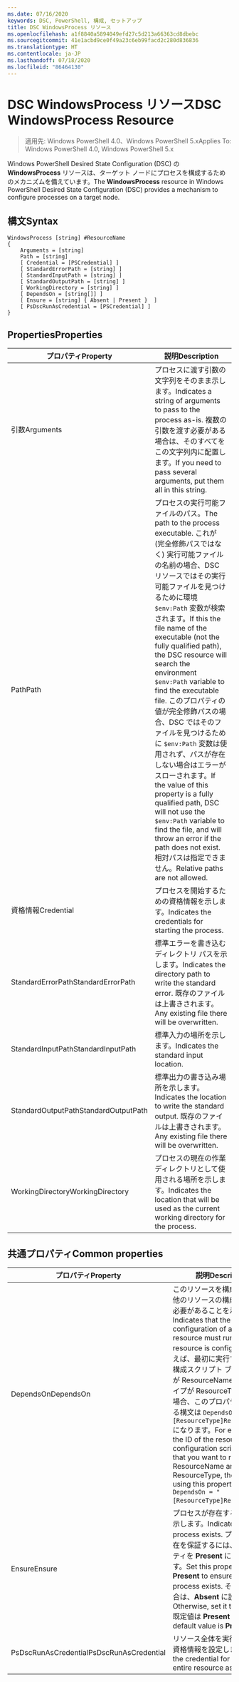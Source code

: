 ```yaml
---
ms.date: 07/16/2020
keywords: DSC, PowerShell, 構成, セットアップ
title: DSC WindowsProcess リソース
ms.openlocfilehash: a1f8840a5894049efd27c5d213a66363cd8dbebc
ms.sourcegitcommit: 41e1acbd9ce0f49a23c6eb99facd2c280d836836
ms.translationtype: HT
ms.contentlocale: ja-JP
ms.lasthandoff: 07/18/2020
ms.locfileid: "86464130"
---
```

# <a name="dsc-windowsprocess-resource"></a><span data-ttu-id="bcd82-103">DSC WindowsProcess リソース</span><span class="sxs-lookup"><span data-stu-id="bcd82-103">DSC WindowsProcess Resource</span></span>

> <span data-ttu-id="bcd82-104">適用先: Windows PowerShell 4.0、Windows PowerShell 5.x</span><span class="sxs-lookup"><span data-stu-id="bcd82-104">Applies To: Windows PowerShell 4.0, Windows PowerShell 5.x</span></span>

<span data-ttu-id="bcd82-105">Windows PowerShell Desired State Configuration (DSC) の **WindowsProcess** リソースは、ターゲット ノードにプロセスを構成するためのメカニズムを備えています。</span><span class="sxs-lookup"><span data-stu-id="bcd82-105">The **WindowsProcess** resource in Windows PowerShell Desired State Configuration (DSC) provides a mechanism to configure processes on a target node.</span></span>

## <a name="syntax"></a><span data-ttu-id="bcd82-106">構文</span><span class="sxs-lookup"><span data-stu-id="bcd82-106">Syntax</span></span>

```Syntax
WindowsProcess [string] #ResourceName
{
    Arguments = [string]
    Path = [string]
    [ Credential = [PSCredential] ]
    [ StandardErrorPath = [string] ]
    [ StandardInputPath = [string] ]
    [ StandardOutputPath = [string] ]
    [ WorkingDirectory = [string] ]
    [ DependsOn = [string[]] ]
    [ Ensure = [string] { Absent | Present }  ]
    [ PsDscRunAsCredential = [PSCredential] ]
}
```

## <a name="properties"></a><span data-ttu-id="bcd82-107">Properties</span><span class="sxs-lookup"><span data-stu-id="bcd82-107">Properties</span></span>

|<span data-ttu-id="bcd82-108">プロパティ</span><span class="sxs-lookup"><span data-stu-id="bcd82-108">Property</span></span> |<span data-ttu-id="bcd82-109">説明</span><span class="sxs-lookup"><span data-stu-id="bcd82-109">Description</span></span> |
|---|---|
|<span data-ttu-id="bcd82-110">引数</span><span class="sxs-lookup"><span data-stu-id="bcd82-110">Arguments</span></span> |<span data-ttu-id="bcd82-111">プロセスに渡す引数の文字列をそのまま示します。</span><span class="sxs-lookup"><span data-stu-id="bcd82-111">Indicates a string of arguments to pass to the process as-is.</span></span> <span data-ttu-id="bcd82-112">複数の引数を渡す必要がある場合は、そのすべてをこの文字列内に配置します。</span><span class="sxs-lookup"><span data-stu-id="bcd82-112">If you need to pass several arguments, put them all in this string.</span></span> |
|<span data-ttu-id="bcd82-113">Path</span><span class="sxs-lookup"><span data-stu-id="bcd82-113">Path</span></span> |<span data-ttu-id="bcd82-114">プロセスの実行可能ファイルのパス。</span><span class="sxs-lookup"><span data-stu-id="bcd82-114">The path to the process executable.</span></span> <span data-ttu-id="bcd82-115">これが (完全修飾パスではなく) 実行可能ファイルの名前の場合、DSC リソースではその実行可能ファイルを見つけるために環境 `$env:Path` 変数が検索されます。</span><span class="sxs-lookup"><span data-stu-id="bcd82-115">If this the file name of the executable (not the fully qualified path), the DSC resource will search the environment `$env:Path` variable to find the executable file.</span></span> <span data-ttu-id="bcd82-116">このプロパティの値が完全修飾パスの場合、DSC ではそのファイルを見つけるために `$env:Path` 変数は使用されず、パスが存在しない場合はエラーがスローされます。</span><span class="sxs-lookup"><span data-stu-id="bcd82-116">If the value of this property is a fully qualified path, DSC will not use the `$env:Path` variable to find the file, and will throw an error if the path does not exist.</span></span> <span data-ttu-id="bcd82-117">相対パスは指定できません。</span><span class="sxs-lookup"><span data-stu-id="bcd82-117">Relative paths are not allowed.</span></span> |
|<span data-ttu-id="bcd82-118">資格情報</span><span class="sxs-lookup"><span data-stu-id="bcd82-118">Credential</span></span> |<span data-ttu-id="bcd82-119">プロセスを開始するための資格情報を示します。</span><span class="sxs-lookup"><span data-stu-id="bcd82-119">Indicates the credentials for starting the process.</span></span> |
|<span data-ttu-id="bcd82-120">StandardErrorPath</span><span class="sxs-lookup"><span data-stu-id="bcd82-120">StandardErrorPath</span></span> |<span data-ttu-id="bcd82-121">標準エラーを書き込むディレクトリ パスを示します。</span><span class="sxs-lookup"><span data-stu-id="bcd82-121">Indicates the directory path to write the standard error.</span></span> <span data-ttu-id="bcd82-122">既存のファイルは上書きされます。</span><span class="sxs-lookup"><span data-stu-id="bcd82-122">Any existing file there will be overwritten.</span></span> |
|<span data-ttu-id="bcd82-123">StandardInputPath</span><span class="sxs-lookup"><span data-stu-id="bcd82-123">StandardInputPath</span></span> |<span data-ttu-id="bcd82-124">標準入力の場所を示します。</span><span class="sxs-lookup"><span data-stu-id="bcd82-124">Indicates the standard input location.</span></span> |
|<span data-ttu-id="bcd82-125">StandardOutputPath</span><span class="sxs-lookup"><span data-stu-id="bcd82-125">StandardOutputPath</span></span> |<span data-ttu-id="bcd82-126">標準出力の書き込み場所を示します。</span><span class="sxs-lookup"><span data-stu-id="bcd82-126">Indicates the location to write the standard output.</span></span> <span data-ttu-id="bcd82-127">既存のファイルは上書きされます。</span><span class="sxs-lookup"><span data-stu-id="bcd82-127">Any existing file there will be overwritten.</span></span> |
|<span data-ttu-id="bcd82-128">WorkingDirectory</span><span class="sxs-lookup"><span data-stu-id="bcd82-128">WorkingDirectory</span></span> |<span data-ttu-id="bcd82-129">プロセスの現在の作業ディレクトリとして使用される場所を示します。</span><span class="sxs-lookup"><span data-stu-id="bcd82-129">Indicates the location that will be used as the current working directory for the process.</span></span> |

## <a name="common-properties"></a><span data-ttu-id="bcd82-130">共通プロパティ</span><span class="sxs-lookup"><span data-stu-id="bcd82-130">Common properties</span></span>

|<span data-ttu-id="bcd82-131">プロパティ</span><span class="sxs-lookup"><span data-stu-id="bcd82-131">Property</span></span> |<span data-ttu-id="bcd82-132">説明</span><span class="sxs-lookup"><span data-stu-id="bcd82-132">Description</span></span> |
|---|---|
|<span data-ttu-id="bcd82-133">DependsOn</span><span class="sxs-lookup"><span data-stu-id="bcd82-133">DependsOn</span></span> |<span data-ttu-id="bcd82-134">このリソースを構成する前に、他のリソースの構成を実行する必要があることを示します。</span><span class="sxs-lookup"><span data-stu-id="bcd82-134">Indicates that the configuration of another resource must run before this resource is configured.</span></span> <span data-ttu-id="bcd82-135">たとえば、最初に実行するリソース構成スクリプト ブロックの ID が ResourceName で、そのタイプが ResourceType である場合、このプロパティを使用する構文は `DependsOn = "[ResourceType]ResourceName"` になります。</span><span class="sxs-lookup"><span data-stu-id="bcd82-135">For example, if the ID of the resource configuration script block that you want to run first is ResourceName and its type is ResourceType, the syntax for using this property is `DependsOn = "[ResourceType]ResourceName"`.</span></span> |
|<span data-ttu-id="bcd82-136">Ensure</span><span class="sxs-lookup"><span data-stu-id="bcd82-136">Ensure</span></span> |<span data-ttu-id="bcd82-137">プロセスが存在するかどうかを示します。</span><span class="sxs-lookup"><span data-stu-id="bcd82-137">Indicates if the process exists.</span></span> <span data-ttu-id="bcd82-138">プロセスの存在を保証するには、このプロパティを **Present** に設定します。</span><span class="sxs-lookup"><span data-stu-id="bcd82-138">Set this property to **Present** to ensure that the process exists.</span></span> <span data-ttu-id="bcd82-139">それ以外の場合は、**Absent** に設定します。</span><span class="sxs-lookup"><span data-stu-id="bcd82-139">Otherwise, set it to **Absent**.</span></span> <span data-ttu-id="bcd82-140">既定値は **Present** です。</span><span class="sxs-lookup"><span data-stu-id="bcd82-140">The default value is **Present**.</span></span> |
|<span data-ttu-id="bcd82-141">PsDscRunAsCredential</span><span class="sxs-lookup"><span data-stu-id="bcd82-141">PsDscRunAsCredential</span></span> |<span data-ttu-id="bcd82-142">リソース全体を実行するための資格情報を設定します。</span><span class="sxs-lookup"><span data-stu-id="bcd82-142">Sets the credential for running the entire resource as.</span></span> |
